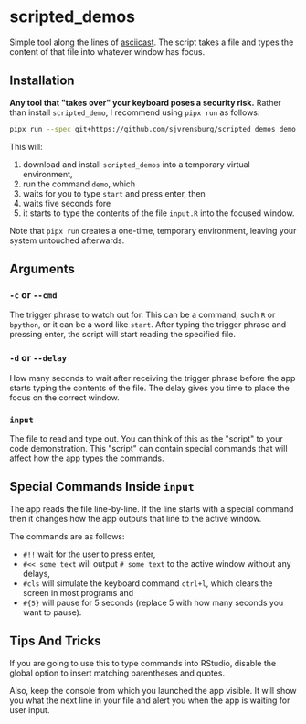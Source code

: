 # scripted_demos

Simple tool along the lines of [asciicast](https://github.com/r-lib/asciicast). The script takes a file and types the content of that file into whatever window has focus.

## Installation

**Any tool that "takes over" your keyboard poses a security risk.** Rather than install `scripted_demo`, I recommend using `pipx run` as follows:

```bash
pipx run --spec git+https://github.com/sjvrensburg/scripted_demos demo -c start -d 5 input.R
```

This will:

1. download and install `scripted_demos` into a temporary virtual environment,
2. run the command `demo`, which
3. waits for you to type `start` and press enter, then
4. waits five seconds fore 
5. it starts to type the contents of the file `input.R` into the focused window.

Note that `pipx run` creates a one-time, temporary environment, leaving your system untouched afterwards.

## Arguments

### `-c` or `--cmd`

The trigger phrase to watch out for. This can be a command, such `R` or `bpython`, or it can be a word like `start`. After typing the trigger phrase and pressing enter, the script will start reading the specified file.

### `-d` or `--delay`

How many seconds to wait after receiving the trigger phrase before the app starts typing the contents of the file. The delay gives you time to place the focus on the correct window.

### `input`

The file to read and type out. You can think of this as the "script" to your code demonstration. This "script" can contain special commands that will affect how the app types the commands.

## Special Commands Inside `input`

The app reads the file line-by-line. If the line starts with a special command then it changes how the app outputs that line to the active window.

The commands are as follows:

- `#!!` wait for the user to press enter,
- `#<< some text` will output `# some text` to the active window without any delays,
- `#cls` will simulate the keyboard command `ctrl+l`, which clears the screen in most programs and
- `#{5}` will pause for 5 seconds (replace 5 with how many seconds you want to pause).

## Tips And Tricks

If you are going to use this to type commands into RStudio, disable the global option to insert matching parentheses and quotes.

Also, keep the console from which you launched the app visible. It will show you what the next line in your file and alert you when the app is waiting for user input.
